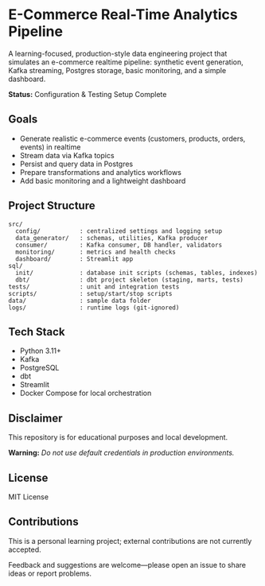 # E-Commerce Real-Time Analytics Pipeline

A learning-focused, production-style data engineering project that simulates an e-commerce realtime pipeline: synthetic event generation, Kafka streaming, Postgres storage, basic monitoring, and a simple dashboard.

**Status:** Configuration & Testing Setup Complete

## Goals

- Generate realistic e-commerce events (customers, products, orders, events) in realtime
- Stream data via Kafka topics
- Persist and query data in Postgres
- Prepare transformations and analytics workflows
- Add basic monitoring and a lightweight dashboard

## Project Structure

```
src/
  config/           : centralized settings and logging setup
  data_generator/   : schemas, utilities, Kafka producer
  consumer/         : Kafka consumer, DB handler, validators
  monitoring/       : metrics and health checks
  dashboard/        : Streamlit app
sql/
  init/             : database init scripts (schemas, tables, indexes)
  dbt/              : dbt project skeleton (staging, marts, tests)
tests/              : unit and integration tests
scripts/            : setup/start/stop scripts
data/               : sample data folder
logs/               : runtime logs (git-ignored)
```

## Tech Stack

- Python 3.11+
- Kafka
- PostgreSQL
- dbt
- Streamlit
- Docker Compose for local orchestration

## Disclaimer

This repository is for educational purposes and local development.

**Warning:** _Do not use default credentials in production environments._

## License

MIT License

## Contributions

This is a personal learning project; external contributions are not currently accepted.

Feedback and suggestions are welcome—please open an issue to share ideas or report problems.

